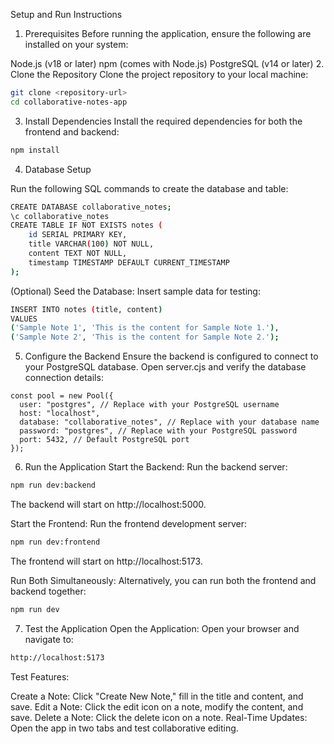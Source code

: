 Setup and Run Instructions
1. Prerequisites
Before running the application, ensure the following are installed on your system:

Node.js (v18 or later)
npm (comes with Node.js)
PostgreSQL (v14 or later)
2. Clone the Repository
Clone the project repository to your local machine:
```bash
git clone <repository-url>
cd collaborative-notes-app
```

3. Install Dependencies
Install the required dependencies for both the frontend and backend:
```bash
npm install
```

4. Database Setup

Run the following SQL commands to create the database and table:
```bash
CREATE DATABASE collaborative_notes;
\c collaborative_notes
CREATE TABLE IF NOT EXISTS notes (
    id SERIAL PRIMARY KEY,
    title VARCHAR(100) NOT NULL,
    content TEXT NOT NULL,
    timestamp TIMESTAMP DEFAULT CURRENT_TIMESTAMP
);
```

(Optional) Seed the Database: Insert sample data for testing:
```bash
INSERT INTO notes (title, content)
VALUES
('Sample Note 1', 'This is the content for Sample Note 1.'),
('Sample Note 2', 'This is the content for Sample Note 2.');
```

5. Configure the Backend
Ensure the backend is configured to connect to your PostgreSQL database. Open server.cjs and verify the database connection details:
```
const pool = new Pool({
  user: "postgres", // Replace with your PostgreSQL username
  host: "localhost",
  database: "collaborative_notes", // Replace with your database name
  password: "postgres", // Replace with your PostgreSQL password
  port: 5432, // Default PostgreSQL port
});
```

6. Run the Application
Start the Backend: Run the backend server:
```bash
npm run dev:backend
```

The backend will start on http://localhost:5000.

Start the Frontend: Run the frontend development server:
```bash
npm run dev:frontend
```

The frontend will start on http://localhost:5173.

Run Both Simultaneously: Alternatively, you can run both the frontend and backend together:
```bash
npm run dev
```

7. Test the Application
Open the Application: Open your browser and navigate to:
```bash
http://localhost:5173
```

Test Features:

Create a Note: Click "Create New Note," fill in the title and content, and save.
Edit a Note: Click the edit icon on a note, modify the content, and save.
Delete a Note: Click the delete icon on a note.
Real-Time Updates: Open the app in two tabs and test collaborative editing.

